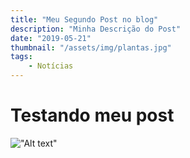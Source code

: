 ```yaml
---
title: "Meu Segundo Post no blog"
description: "Minha Descrição do Post"
date: "2019-05-21"
thumbnail: "/assets/img/plantas.jpg"
tags: 
    - Notícias
---
```


# Testando meu post

!["Alt text"](/assets/img/plantas.jpg)

